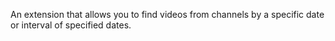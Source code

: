 An extension that allows you to find videos from channels by a specific date or interval of specified dates.
